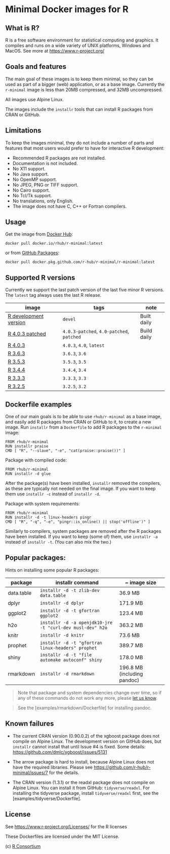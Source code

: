 
# Minimal Docker images for R

## What is R?

R is a free software environment for statistical computing and graphics.
It compiles and runs on a wide variety of UNIX platforms, Windows and
MacOS. See more at https://www.r-project.org/

## Goals and features

The main goal of these images is to keep them minimal, so they can be used
as part of a bigger (web) application, or as a base image. Currently the
`r-minimal` image is less than 20MB compressed, and 32MB uncompressed.

All images use Alpine Linux.

The images include the `installr` tools that can install R packages from
CRAN or GitHub.

## Limitations

To keep the images minimal, they do not include a number of parts and
features that most users would prefer to have for interactive R
development:

* Recommended R packages are not installed.
* Documentation is not included.
* No X11 support.
* No Java support.
* No OpenMP support.
* No JPEG, PNG or TIFF support.
* No Cairo support.
* No Tcl/Tk support.
* No translations, only English.
* The image does not have C, C++ or Fortran compilers.

## Usage

Get the image from
[Docker Hub](https://hub.docker.com/repository/docker/rhub/r-minimal):

```
docker pull docker.io/rhub/r-minimal:latest
```

or from [GitHub Packages](https://github.com/r-hub/r-minimal/packages/92808?version=latest):

```
docker pull docker.pkg.github.com/r-hub/r-minimal/r-minimal:latest
```

## Supported R versions

Currently we support the last patch version of the last five minor R
versions. The `latest` tag always uses the last R release.

image  | tags   | note
------ | ------ | ----
[R development version](https://github.com/r-hub/r-minimal/packages/92808?version=devel)  | `devel` | Built daily
[R 4.0.3 patched](https://github.com/r-hub/r-minimal/packages/92808?version=patched)  | `4.0.3-patched`, `4.0-patched`, `patched` | Build daily
[R 4.0.3](https://github.com/r-hub/r-minimal/packages/92808?version=4.0.3)  | `4.0.3`, `4.0`, `latest` |
[R 3.6.3](https://github.com/r-hub/r-minimal/packages/92808?version=3.6.3)  | `3.6.3`, `3.6` |
[R 3.5.3](https://github.com/r-hub/r-minimal/packages/92808?version=3.5.3)  | `3.5.3`, `3.5` |
[R 3.4.4](https://github.com/r-hub/r-minimal/packages/92808?version=3.4.4)  | `3.4.4`, `3.4` |
[R 3.3.3](https://github.com/r-hub/r-minimal/packages/92808?version=3.3.3)  | `3.3.3`, `3.3` |
[R 3.2.5](https://github.com/r-hub/r-minimal/packages/92808?version=3.2.5)  | `3.2.5`, `3.2` |

## Dockerfile examples

One of our main goals is to be able to use `rhub/r-minimal` as a base
image, and easily add R packages from CRAN or GitHub to it, to create a
new image. Run `installr` from a `Dockerfile` to add R packages to
the `r-minimal` image:

```
FROM rhub/r-minimal
RUN installr praise
CMD [ "R", "--slave", "-e", "cat(praise::praise())" ]
```

Package with compiled code:

```
FROM rhub/r-minimal
RUN installr -d glue
```

After the package(s) have been installed, `installr` removed the compilers,
as these are typically not needed on the final image. If you want to keep
them use `installr -c` instead of `installr -d`.

Package with system requirements:

```
FROM rhub/r-minimal
RUN installr -d -t linux-headers pingr
CMD [ "R", "-q", "-e", "pingr::is_online() || stop('offline')" ]
```

Similarly to compilers, system packages are removed after the R packages
have been installed. If you want to keep (some of) them, use `installr -a`
instead of `installr -t`. (You can also mix the two.)

## Popular packages:

Hints on installing some popular R packages:

package         | installr command                                          | ~ image size
--------------- | --------------------------------------------------------- | -------------
data.table      | `installr -d -t zlib-dev data.table`                      |  36.9 MB
dplyr           | `installr -d dplyr`                                       | 171.9 MB
ggplot2         | `installr -d -t gfortran ggplot2`                         | 123.4 MB
h2o             | `installr -d -a openjdk10-jre -t "curl-dev musl-dev" h2o` | 363.2 MB
knitr           | `installr -d knitr`                                       |  73.6 MB
prophet         | `installr -d -t "gfortran linux-headers" prophet`         | 389.7 MB
shiny           | `installr -d -t "file automake autoconf" shiny`           | 178.0 MB
rmarkdown       | `installr -d rmarkdown`                                   | 196.8 MB (including pandoc)

> Note that package and system dependencies change over time, so if any
> of these commands do not work any more, please
> [let us know](https://github.com/r-hub/r-minimal).

> See the [examples/rmarkdown/Dockerfile] for installing pandoc.

## Known failures

* The current CRAN version (0.90.0.2) of the xgboost package does not
  compile on Alpine Linux. The development version on GitHub does,
  but `installr` cannot install that until Issue #4 is fixed. Some
  details:
  https://github.com/dmlc/xgboost/issues/5131

* The arrow package is hard to install, because Alpine Linux does not have
  the required libraries. Please see
  https://github.com/r-hub/r-minimal/issues/7 for the details.

* The CRAN version (1.3.1) or the readxl package does not compile on
  Alpine Linux. You can install it from GitHub: `tidyverse/readxl`.
  For installing the tidyverse package, install `tidyverse/readxl` first,
  see the [examples/tidyverse/Dockerfile].

## License

See https://www.r-project.org/Licenses/ for the R licenses

These Dockerfiles are licensed under the MIT License.

(c) [R Consortium](https://github.com/rconsortium)

